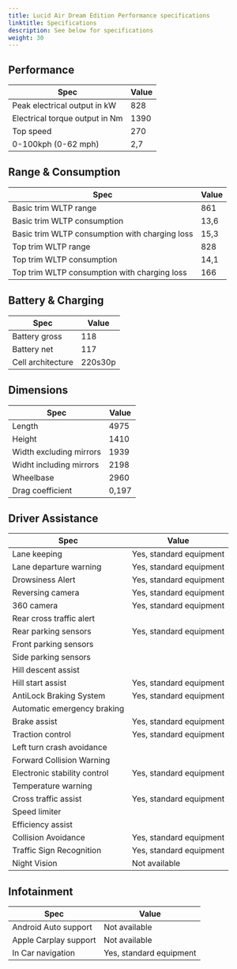 ```yaml
---
title: Lucid Air Dream Edition Performance specifications
linktitle: Specifications
description: See below for specifications
weight: 30
---
```


## Performance
|Spec|Value|
|----|-----|
|Peak electrical output in kW|828|
|Electrical torque output in Nm|1390|
|Top speed|270|
|0-100kph (0-62 mph)|2,7|



## Range & Consumption
|Spec|Value|
|----|-----|
|Basic trim WLTP range|861|
|Basic trim WLTP consumption|13,6|
|Basic trim WLTP consumption with charging loss|15,3|
|Top trim WLTP range|828|
|Top trim WLTP consumption|14,1|
|Top trim WLTP consumption with charging loss|166|



## Battery & Charging
|Spec|Value|
|----|-----|
|Battery gross|118|
|Battery net|117|
|Cell architecture|220s30p|



## Dimensions
|Spec|Value|
|----|-----|
|Length|4975|
|Height|1410|
|Width excluding mirrors|1939|
|Widht including mirrors|2198|
|Wheelbase|2960|
|Drag coefficient|0,197|

## Driver Assistance
|Spec|Value|
|----|-----|
|Lane keeping|Yes, standard equipment|
|Lane departure warning|Yes, standard equipment|
|Drowsiness Alert|Yes, standard equipment|
|Reversing camera|Yes, standard equipment|
|360 camera|Yes, standard equipment|
|Rear cross traffic alert||
|Rear parking sensors|Yes, standard equipment|
|Front parking sensors||
|Side parking sensors||
|Hill descent assist||
|Hill start assist|Yes, standard equipment|
|AntiLock Braking System|Yes, standard equipment|
|Automatic emergency braking||
|Brake assist|Yes, standard equipment|
|Traction control|Yes, standard equipment|
|Left turn crash avoidance||
|Forward Collision Warning||
|Electronic stability control|Yes, standard equipment|
|Temperature warning||
|Cross traffic assist|Yes, standard equipment|
|Speed limiter||
|Efficiency assist||
|Collision Avoidance|Yes, standard equipment|
|Traffic Sign Recognition|Yes, standard equipment|
|Night Vision|Not available|

## Infotainment
|Spec|Value|
|----|-----|
|Android Auto support|Not available|
|Apple Carplay support|Not available|
|In Car navigation|Yes, standard equipment|
